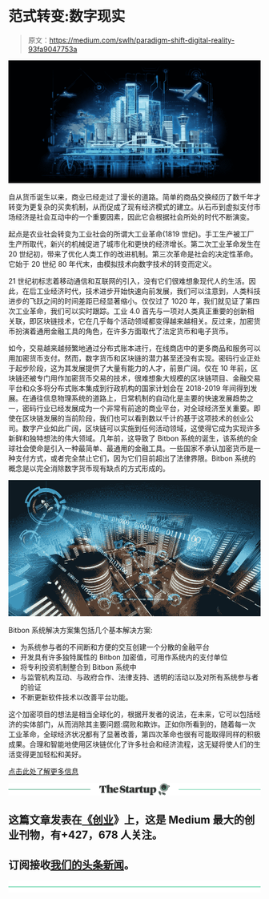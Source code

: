 # 范式转变:数字现实

> 原文：<https://medium.com/swlh/paradigm-shift-digital-reality-93fa9047753a>

![](img/27ebfacc1b3c7fb84f05e7b9e98f4862.png)

自从货币诞生以来，商业已经走过了漫长的道路。简单的商品交换经历了数千年才转变为更复杂的买卖机制，从而促成了现有经济模式的建立。从石币到虚拟支付市场经济是社会互动中的一个重要因素，因此它会根据社会所处的时代不断演变。

起点是农业社会转变为工业社会的所谓大工业革命(1819 世纪)。手工生产被工厂生产所取代，新兴的机械促进了城市化和更快的经济增长。第二次工业革命发生在 20 世纪初，带来了优化人类工作的改进机制。第三次革命是社会的决定性革命。它始于 20 世纪 80 年代末，由模拟技术向数字技术的转变而定义。

21 世纪初标志着移动通信和互联网的引入，没有它们很难想象现代人的生活。因此，在后工业经济时代，技术进步开始快速向前发展，我们可以注意到，人类科技进步的飞跃之间的时间差距已经显著缩小。仅仅过了 1020 年，我们就见证了第四次工业革命，我们可以实时跟踪。工业 4.0 首先与一项对人类真正重要的创新相关联，即区块链技术，它在几乎每个活动领域都变得越来越相关。反过来，加密货币扮演着通用金融工具的角色，在许多方面取代了法定货币和电子货币。

如今，交易越来越频繁地通过分布式账本进行，在线商店中的更多商品和服务可以用加密货币支付。然而，数字货币和区块链的潜力甚至还没有实现。密码行业正处于起步阶段，这为其发展提供了大量有能力的人才，前景广阔。仅在 10 年前，区块链还被专门用作加密货币交易的技术，很难想象大规模的区块链项目、金融交易平台和众多将分布式账本集成到行政机构的国家计划会在 2018-2019 年间得到发展。在通往信息物理系统的道路上，日常机制的自动化是主要的快速发展趋势之一，密码行业已经发展成为一个非常有前途的商业平台，对全球经济至关重要。即使在区块链发展的当前阶段，我们也可以看到数以千计的基于这项技术的创业公司。数字产业如此广阔，区块链可以实施到任何活动领域，这使得它成为实现许多新鲜和独特想法的伟大领域。几年前，这导致了 Bitbon 系统的诞生，该系统的全球社会使命是引入一种最简单、最通用的金融工具。一些国家不承认加密货币是一种支付方式，或者完全禁止它们，因为它们目前超出了法律界限。Bitbon 系统的概念是以完全消除数字货币现有缺点的方式形成的。

![](img/eba7e35d7465ad0e4ca8fd49c09cd580.png)

Bitbon 系统解决方案集包括几个基本解决方案:

*   为系统参与者的不间断和方便的交互创建一个分散的金融平台
*   开发具有许多独特属性的 Bitbon 加密值，可用作系统内的支付单位
*   将专利投资机制整合到 Bitbon 系统中
*   与监管机构互动、与政府合作、法律支持、透明的活动以及对所有系统参与者的验证
*   不断更新软件技术以改善平台功能。

这个加密项目的想法是相当全球化的，根据开发者的说法，在未来，它可以包括经济的实体部门，从而消除其主要问题:腐败和欺诈。正如你所看到的，随着每一次工业革命，全球经济状况都有了显著改善，第四次革命也很有可能取得同样的积极成果。合理和智能地使用区块链优化了许多社会和经济流程，这无疑将使人们的生活变得更加轻松和美好。

[点击此处了解更多信息](https://www.bitbon.space/en/home?utm_source=ParisNews&utm_medium=article)

[![](img/308a8d84fb9b2fab43d66c117fcc4bb4.png)](https://medium.com/swlh)

## 这篇文章发表在[《创业](https://medium.com/swlh)》上，这是 Medium 最大的创业刊物，有+427，678 人关注。

## 订阅接收[我们的头条新闻](https://growthsupply.com/the-startup-newsletter/)。

[![](img/b0164736ea17a63403e660de5dedf91a.png)](https://medium.com/swlh)